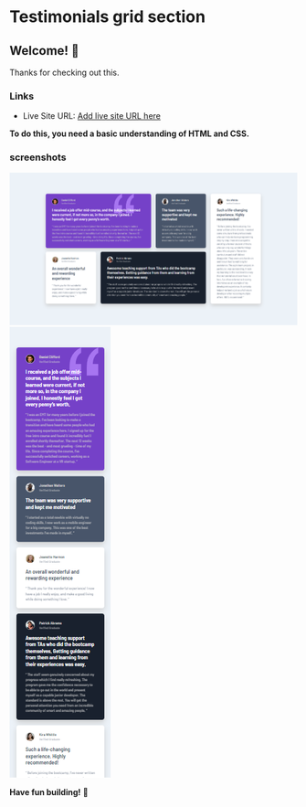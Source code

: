 # Testimonials grid section

## Welcome! 👋

Thanks for checking out this.

### Links
- Live Site URL: [Add live site URL here](https://hanifehjanbaz.github.io/Testimonials-grid-sectionTestimonials-grid-section/)

**To do this, you need a basic understanding of HTML and CSS.**

### screenshots
![Desktop-version](./screenshots/desktop-version.png)
![Mobile-version](./screenshots/mobile-version.png)

**Have fun building!** 🚀
